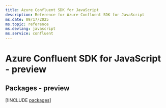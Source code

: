 ```yaml
---
title: Azure Confluent SDK for JavaScript
description: Reference for Azure Confluent SDK for JavaScript
ms.date: 09/17/2025
ms.topic: reference
ms.devlang: javascript
ms.service: confluent
---
```

# Azure Confluent SDK for JavaScript - preview
## Packages - preview
[!INCLUDE [packages](confluent-index.md)]